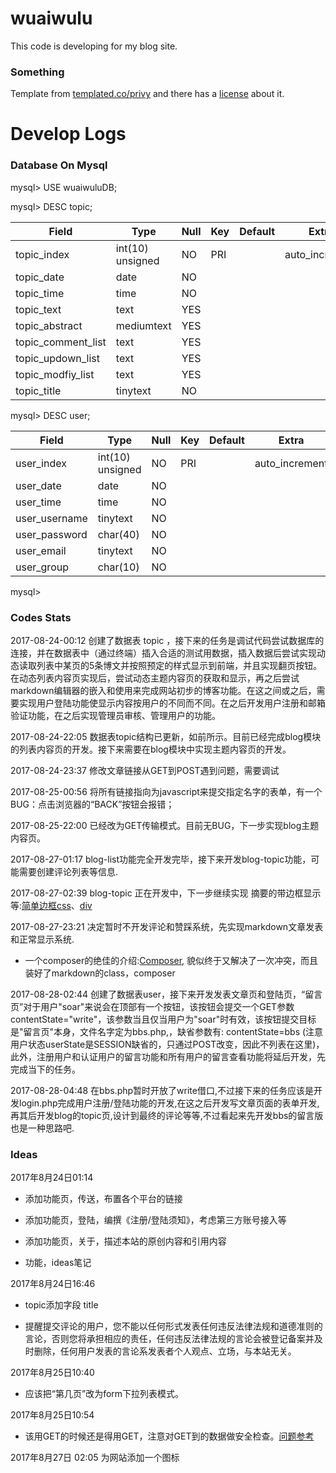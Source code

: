 # wuaiwulu

This code is developing for my blog site.

### Something
Template from [templated.co/privy](https://templated.co/privy) and there has a [license](https://github.com/ZhuBrocadeSoar/wuaiwulu/blob/master/LicenseOfTemplated.txt) about it.

# Develop Logs

### Database On Mysql

mysql\> USE wuaiwuluDB;

mysql\> DESC topic;

| Field					| Type				| Null	| Key	| Default	| Extra				|	
|-----------------------|-------------------|-------|-------|-----------|-------------------|
| topic\_index			| int(10) unsigned	| NO	| PRI	|			| auto\_increment	|	
| topic\_date			| date				| NO	|		|			|					|	
| topic\_time			| time				| NO	|		|			|					| 	
| topic\_text			| text				| YES	|		|			|					|	
| topic\_abstract		| mediumtext		| YES	|		|			|					|	
| topic\_comment\_list	| text				| YES	|		|			|					|	
| topic\_updown\_list	| text				| YES	|		|			|					|	
| topic\_modfiy\_list	| text				| YES	|		|			|					|	
| topic\_title	        | tinytext          | NO    |       |           |                   |
			
mysql\> DESC user;

| Field             | Type              | Null  | Key   | Default	| Extra             |
|-------------------|-------------------|-------|-------|-----------|-------------------|
| user\_index       | int(10) unsigned	| NO	| PRI	|           | auto\_increment	|
| user\_date        | date              | NO    |       |           |                   |
| user\_time        | time              | NO    |       |           |                   |
| user\_username	| tinytext          | NO    |       |           |                   |
| user\_password    | char(40)          | NO    |       |           |                   |
| user\_email       | tinytext          | NO    |       |           |                   |
| user\_group       | char(10)          | NO    |       |           |                   |

mysql\> 
		
### Codes Stats
	
2017-08-24-00:12 创建了数据表 topic ，接下来的任务是调试代码尝试数据库的连接，并在数据表中（通过终端）插入合适的测试用数据，插入数据后尝试实现动态读取列表中某页的5条博文并按照预定的样式显示到前端，并且实现翻页按钮。在动态列表内容页实现后，尝试动态主题内容页的获取和显示，再之后尝试markdown编辑器的嵌入和使用来完成网站初步的博客功能。在这之间或之后，需要实现用户登陆功能使显示内容按用户的不同而不同。在之后开发用户注册和邮箱验证功能，在之后实现管理员审核、管理用户的功能。

2017-08-24-22:05 数据表topic结构已更新，如前所示。目前已经完成blog模块的列表内容页的开发。接下来需要在blog模块中实现主题内容页的开发。

2017-08-24-23:37 修改文章链接从GET到POST遇到问题，需要调试

2017-08-25-00:56 将所有链接指向为javascript来提交指定名字的表单，有一个BUG：点击浏览器的“BACK”按钮会报错；

2017-08-25-22:00 已经改为GET传输模式。目前无BUG，下一步实现blog主题内容页。

2017-08-27-01:17 blog-list功能完全开发完毕，接下来开发blog-topic功能，可能需要创建评论列表等信息.

2017-08-27-02:39 blog-topic 正在开发中，下一步继续实现 摘要的带边框显示等:[简单边框css](http://www.w3school.com.cn/tiy/t.asp?f=csse_border-style)、[div](http://www.w3school.com.cn/tiy/t.asp?f=html_div_test)

2017-08-27-23:21 决定暂时不开发评论和赞踩系统，先实现markdown文章发表和正常显示系统.

* 一个composer的绝佳的介绍:[Composer](www.phpcomposer.com), 貌似终于又解决了一次冲突，而且装好了markdown的class，composer

2017-08-28-02:44 创建了数据表user，接下来开发发表文章页和登陆页，“留言页”对于用户"soar"来说会在顶部有一个按钮，该按钮会提交一个GET参数contentState="write"，该参数当且仅当用户为"soar"时有效，该按钮提交目标是"留言页"本身，文件名字定为bbs.php,，缺省参数有: contentState=bbs (注意用户状态userState是SESSION缺省的，只通过POST改变，因此不列表在这里)，此外，注册用户和认证用户的留言功能和所有用户的留言查看功能将延后开发，先完成当下的任务。

2017-08-28-04:48 在bbs.php暂时开放了write借口,不过接下来的任务应该是开发login.php完成用户注册/登陆功能的开发,在这之后开发写文章页面的表单开发,再其后开发blog的topic页,设计到最终的评论等等,不过看起来先开发bbs的留言版也是一种思路吧.

### Ideas

2017年8月24日01:14 

* 添加功能页，传送，布置各个平台的链接

* 添加功能页，登陆，编撰《注册/登陆须知》，考虑第三方账号接入等

* 添加功能页，关于，描述本站的原创内容和引用内容

* 功能，ideas笔记

2017年8月24日16:46

* topic添加字段 title

* 提醒提交评论的用户，您不能以任何形式发表任何违反法律法规和道德准则的言论，否则您将承担相应的责任，任何违反法律法规的言论会被登记备案并及时删除，任何用户发表的言论系发表者个人观点、立场，与本站无关。

2017年8月25日10:40

* 应该把“第几页”改为form下拉列表模式。

2017年8月25日10:54

* 该用GET的时候还是得用GET，注意对GET到的数据做安全检查。[问题参考](https://stackoverflow.com/questions/6833914/how-to-prevent-the-confirm-form-resubmission-dialog)

2017年8月27日 02:05 为网站添加一个图标

